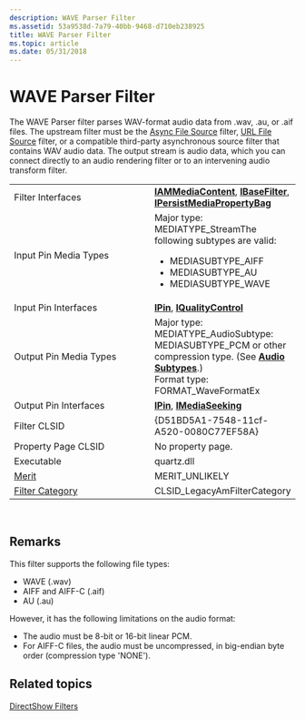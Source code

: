 ```yaml
---
description: WAVE Parser Filter
ms.assetid: 53a9538d-7a79-40bb-9468-d710eb238925
title: WAVE Parser Filter
ms.topic: article
ms.date: 05/31/2018
---
```


# WAVE Parser Filter

The WAVE Parser filter parses WAV-format audio data from .wav, .au, or .aif files. The upstream filter must be the [Async File Source](file-source--async--filter.md) filter, [URL File Source](file-source--url--filter.md) filter, or a compatible third-party asynchronous source filter that contains WAV audio data. The output stream is audio data, which you can connect directly to an audio rendering filter or to an intervening audio transform filter.



<table>
<colgroup>
<col style="width: 50%" />
<col style="width: 50%" />
</colgroup>
<tbody>
<tr class="odd">
<td>Filter Interfaces</td>
<td><a href="/previous-versions/windows/desktop/api/Qnetwork/nn-qnetwork-iammediacontent"><strong>IAMMediaContent</strong></a>, <a href="/windows/desktop/api/Strmif/nn-strmif-ibasefilter"><strong>IBaseFilter</strong></a>, <a href="/windows/desktop/api/Strmif/nn-strmif-ipersistmediapropertybag"><strong>IPersistMediaPropertyBag</strong></a></td>
</tr>
<tr class="even">
<td>Input Pin Media Types</td>
<td>Major type: MEDIATYPE_StreamThe following subtypes are valid:<br/>
<ul>
<li>MEDIASUBTYPE_AIFF</li>
<li>MEDIASUBTYPE_AU</li>
<li>MEDIASUBTYPE_WAVE</li>
</ul></td>
</tr>
<tr class="odd">
<td>Input Pin Interfaces</td>
<td><a href="/windows/desktop/api/Strmif/nn-strmif-ipin"><strong>IPin</strong></a>, <a href="/windows/desktop/api/Strmif/nn-strmif-iqualitycontrol"><strong>IQualityControl</strong></a></td>
</tr>
<tr class="even">
<td>Output Pin Media Types</td>
<td>Major type: MEDIATYPE_AudioSubtype: MEDIASUBTYPE_PCM or other compression type. (See <a href="audio-subtypes.md"><strong>Audio Subtypes</strong></a>.)<br/> Format type: FORMAT_WaveFormatEx<br/></td>
</tr>
<tr class="odd">
<td>Output Pin Interfaces</td>
<td><a href="/windows/desktop/api/Strmif/nn-strmif-ipin"><strong>IPin</strong></a>, <a href="/windows/desktop/api/Strmif/nn-strmif-imediaseeking"><strong>IMediaSeeking</strong></a></td>
</tr>
<tr class="even">
<td>Filter CLSID</td>
<td>{D51BD5A1-7548-11cf-A520-0080C77EF58A}</td>
</tr>
<tr class="odd">
<td>Property Page CLSID</td>
<td>No property page.</td>
</tr>
<tr class="even">
<td>Executable</td>
<td>quartz.dll</td>
</tr>
<tr class="odd">
<td><a href="merit.md">Merit</a></td>
<td>MERIT_UNLIKELY</td>
</tr>
<tr class="even">
<td><a href="filter-categories.md">Filter Category</a></td>
<td>CLSID_LegacyAmFilterCategory</td>
</tr>
</tbody>
</table>



 

## Remarks

This filter supports the following file types:

-   WAVE (.wav)
-   AIFF and AIFF-C (.aif)
-   AU (.au)

However, it has the following limitations on the audio format:

-   The audio must be 8-bit or 16-bit linear PCM.
-   For AIFF-C files, the audio must be uncompressed, in big-endian byte order (compression type 'NONE').

## Related topics

<dl> <dt>

[DirectShow Filters](directshow-filters.md)
</dt> </dl>

 

 




